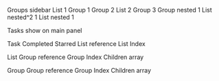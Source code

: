 Groups sidebar
List 1
Group 1
Group 2
List 2
Group 3
	Group nested 1
		List nested^2 1
	List nested 1


Tasks show on main panel


Task
	Completed
	Starred
	List reference
		List
		Index


List
	Group reference
		Group
		Index
	Children array


Group
	Group reference
		Group
		Index
	Children array